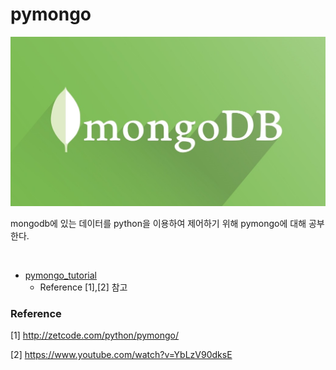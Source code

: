 # pymongo


![mongodbimg](img/mongodbimg.jpg)

mongodb에 있는 데이터를 python을 이용하여 제어하기 위해 pymongo에 대해 공부한다.  

​    

- [pymongo_tutorial](https://github.com/musicjae/pymongo/tree/main/pymongo_tutorial)  
  - Reference [1],[2] 참고

 

### Reference  

 [1] http://zetcode.com/python/pymongo/  

 [2] https://www.youtube.com/watch?v=YbLzV90dksE
